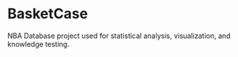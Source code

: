 # BasketCase
NBA Database project used for statistical analysis, visualization, and knowledge testing.
